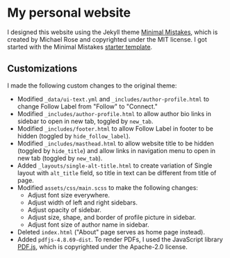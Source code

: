 # My personal website

I designed this website using the Jekyll theme [Minimal Mistakes](https://mmistakes.github.io/minimal-mistakes/), which is created by Michael Rose and copyrighted under the MIT license. I got started with the Minimal Mistakes [starter template](https://github.com/mmistakes/mm-github-pages-starter).

## Customizations

I made the following custom changes to the original theme:

- Modified `_data/ui-text.yml` and `_includes/author-profile.html` to change Follow Label from "Follow" to "Connect."
- Modified `_includes/author-profile.html` to allow author bio links in sidebar to open in new tab, toggled by `new_tab`.
- Modified `_includes/footer.html` to allow Follow Label in footer to be hidden (toggled by `hide_follow_label`).
- Modified `_includes/masthead.html` to allow website title to be hidden (toggled by `hide_title`) and allow links in navigation menu to open in new tab (toggled by `new_tab`).
- Added `_layouts/single-alt-title.html` to create variation of Single layout with `alt_title` field, so title in text can be different from title of page.
- Modified `assets/css/main.scss` to make the following changes:
	- Adjust font size everywhere.
	- Adjust width of left and right sidebars.
	- Adjust opacity of sidebar.
	- Adjust size, shape, and border of profile picture in sidebar.
	- Adjust font size of author name in sidebar.
- Deleted `index.html` ("About" page serves as home page instead).
- Added `pdfjs-4.8.69-dist`. To render PDFs, I used the JavaScript library [PDF.js](https://mozilla.github.io/pdf.js/), which is copyrighted under the Apache-2.0 license.
